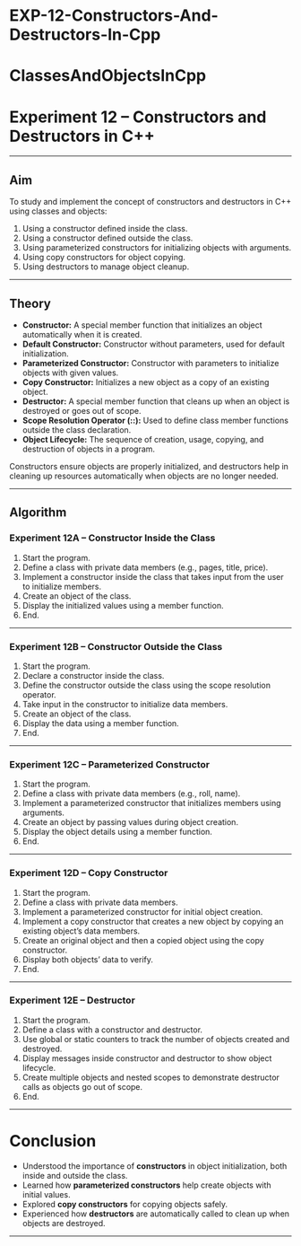 # EXP-12-Constructors-And-Destructors-In-Cpp

# ClassesAndObjectsInCpp

# Experiment 12 – Constructors and Destructors in C++

---

## Aim  
To study and implement the concept of constructors and destructors in C++ using classes and objects:  
1. Using a constructor defined inside the class.  
2. Using a constructor defined outside the class.  
3. Using parameterized constructors for initializing objects with arguments.  
4. Using copy constructors for object copying.  
5. Using destructors to manage object cleanup.

---

## Theory  
- **Constructor:** A special member function that initializes an object automatically when it is created.  
- **Default Constructor:** Constructor without parameters, used for default initialization.  
- **Parameterized Constructor:** Constructor with parameters to initialize objects with given values.  
- **Copy Constructor:** Initializes a new object as a copy of an existing object.  
- **Destructor:** A special member function that cleans up when an object is destroyed or goes out of scope.  
- **Scope Resolution Operator (::):** Used to define class member functions outside the class declaration.  
- **Object Lifecycle:** The sequence of creation, usage, copying, and destruction of objects in a program.

Constructors ensure objects are properly initialized, and destructors help in cleaning up resources automatically when objects are no longer needed.

---

## Algorithm  

### Experiment 12A – Constructor Inside the Class  
1. Start the program.  
2. Define a class with private data members (e.g., pages, title, price).  
3. Implement a constructor inside the class that takes input from the user to initialize members.  
4. Create an object of the class.  
5. Display the initialized values using a member function.  
6. End.

---

### Experiment 12B – Constructor Outside the Class  
1. Start the program.  
2. Declare a constructor inside the class.  
3. Define the constructor outside the class using the scope resolution operator.  
4. Take input in the constructor to initialize data members.  
5. Create an object of the class.  
6. Display the data using a member function.  
7. End.

---

### Experiment 12C – Parameterized Constructor  
1. Start the program.  
2. Define a class with private data members (e.g., roll, name).  
3. Implement a parameterized constructor that initializes members using arguments.  
4. Create an object by passing values during object creation.  
5. Display the object details using a member function.  
6. End.

---

### Experiment 12D – Copy Constructor  
1. Start the program.  
2. Define a class with private data members.  
3. Implement a parameterized constructor for initial object creation.  
4. Implement a copy constructor that creates a new object by copying an existing object’s data members.  
5. Create an original object and then a copied object using the copy constructor.  
6. Display both objects’ data to verify.  
7. End.

---

### Experiment 12E – Destructor  
1. Start the program.  
2. Define a class with a constructor and destructor.  
3. Use global or static counters to track the number of objects created and destroyed.  
4. Display messages inside constructor and destructor to show object lifecycle.  
5. Create multiple objects and nested scopes to demonstrate destructor calls as objects go out of scope.  
6. End.

---

# Conclusion  
- Understood the importance of **constructors** in object initialization, both inside and outside the class.  
- Learned how **parameterized constructors** help create objects with initial values.  
- Explored **copy constructors** for copying objects safely.  
- Experienced how **destructors** are automatically called to clean up when objects are destroyed.  

---

